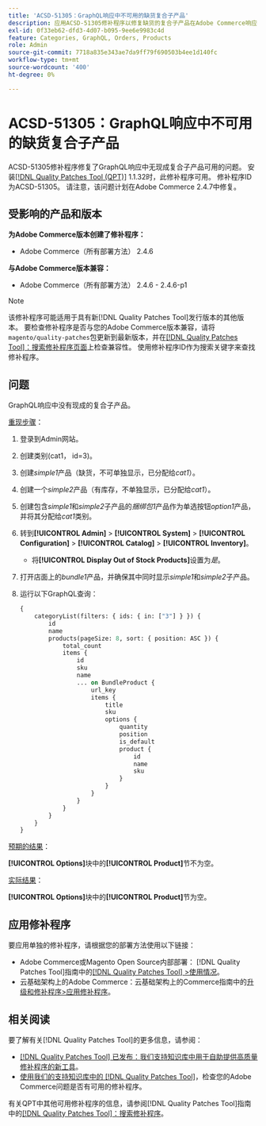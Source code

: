 ```yaml
---
title: 'ACSD-51305：GraphQL响应中不可用的缺货复合子产品'
description: 应用ACSD-51305修补程序以修复缺货的复合子产品在Adobe Commerce响应中不可用的GraphQL问题。
exl-id: 0f33eb62-dfd3-4d07-b095-9ee6e9983c4d
feature: Categories, GraphQL, Orders, Products
role: Admin
source-git-commit: 7718a835e343ae7da9ff79f690503b4ee1d140fc
workflow-type: tm+mt
source-wordcount: '400'
ht-degree: 0%

---
```


# ACSD-51305：GraphQL响应中不可用的缺货复合子产品

ACSD-51305修补程序修复了GraphQL响应中无现成复合子产品可用的问题。 安装[[!DNL Quality Patches Tool (QPT)]](/help/announcements/adobe-commerce-announcements/magento-quality-patches-released-new-tool-to-self-serve-quality-patches.md) 1.1.32时，此修补程序可用。 修补程序ID为ACSD-51305。 请注意，该问题计划在Adobe Commerce 2.4.7中修复。

## 受影响的产品和版本

**为Adobe Commerce版本创建了修补程序：**

* Adobe Commerce（所有部署方法） 2.4.6

**与Adobe Commerce版本兼容：**

* Adobe Commerce（所有部署方法） 2.4.6 - 2.4.6-p1

>[!NOTE]
>
>该修补程序可能适用于具有新[!DNL Quality Patches Tool]发行版本的其他版本。 要检查修补程序是否与您的Adobe Commerce版本兼容，请将`magento/quality-patches`包更新到最新版本，并在[[!DNL Quality Patches Tool]：搜索修补程序页面](https://experienceleague.adobe.com/tools/commerce-quality-patches/index.html?lang=zh-Hans)上检查兼容性。 使用修补程序ID作为搜索关键字来查找修补程序。

## 问题

GraphQL响应中没有现成的复合子产品。

<u>重现步骤</u>：

1. 登录到Admin网站。
1. 创建类别(cat1， id=3)。
1. 创建&#x200B;*simple1*&#x200B;产品（缺货，不可单独显示，已分配给&#x200B;*cat1*）。
1. 创建一个&#x200B;*simple2*&#x200B;产品（有库存，不单独显示，已分配给&#x200B;*cat1*）。
1. 创建包含&#x200B;*simple1*&#x200B;和&#x200B;*simple2*&#x200B;子产品的&#x200B;*捆绑包1*&#x200B;产品作为单选按钮&#x200B;*option1*&#x200B;产品，并将其分配给&#x200B;*cat1*&#x200B;类别。
1. 转到&#x200B;**[!UICONTROL Admin]** > **[!UICONTROL System]** > **[!UICONTROL Configuration]** > **[!UICONTROL Catalog]** > **[!UICONTROL Inventory]**。

   * 将&#x200B;**[!UICONTROL Display Out of Stock Products]**&#x200B;设置为&#x200B;*是*。

1. 打开店面上的&#x200B;*bundle1*&#x200B;产品，并确保其中同时显示&#x200B;*simple1*&#x200B;和&#x200B;*simple2*&#x200B;子产品。
1. 运行以下GraphQL查询：

   ```GraphQL
   {
       categoryList(filters: { ids: { in: ["3"] } }) {
           id
           name
           products(pageSize: 8, sort: { position: ASC }) {
               total_count
               items {
                   id
                   sku
                   name
                   ... on BundleProduct {
                       url_key
                       items {
                           title
                           sku
                           options {
                               quantity
                               position
                               is_default
                               product {
                                   id
                                   name
                                   sku
                               }
                           }
                       }
                   }
               }
           }
       }
   }
   ```

<u>预期的结果</u>：

**[!UICONTROL Options]**&#x200B;块中的&#x200B;**[!UICONTROL Product]**&#x200B;节不为空。

<u>实际结果</u>：

**[!UICONTROL Options]**&#x200B;块中的&#x200B;**[!UICONTROL Product]**&#x200B;节为空。

## 应用修补程序

要应用单独的修补程序，请根据您的部署方法使用以下链接：

* Adobe Commerce或Magento Open Source内部部署： [!DNL Quality Patches Tool]指南中的[[!DNL Quality Patches Tool] >使用情况](https://experienceleague.adobe.com/docs/commerce-operations/tools/quality-patches-tool/usage.html?lang=zh-Hans)。
* 云基础架构上的Adobe Commerce：云基础架构上的Commerce指南中的[升级和修补程序>应用修补程序](https://experienceleague.adobe.com/docs/commerce-cloud-service/user-guide/develop/upgrade/apply-patches.html?lang=zh-Hans)。

## 相关阅读

要了解有关[!DNL Quality Patches Tool]的更多信息，请参阅：

* [[!DNL Quality Patches Tool] 已发布：我们支持知识库中用于自助提供高质量修补程序的新工具](/help/announcements/adobe-commerce-announcements/magento-quality-patches-released-new-tool-to-self-serve-quality-patches.md)。
* [使用我们的支持知识库中的 [!DNL Quality Patches Tool]](/help/support-tools/patches-available-in-qpt-tool/check-patch-for-magento-issue-with-magento-quality-patches.md)，检查您的Adobe Commerce问题是否有可用的修补程序。

有关QPT中其他可用修补程序的信息，请参阅[!DNL Quality Patches Tool]指南中的[[!DNL Quality Patches Tool]：搜索修补程序](https://experienceleague.adobe.com/tools/commerce-quality-patches/index.html?lang=zh-Hans)。
